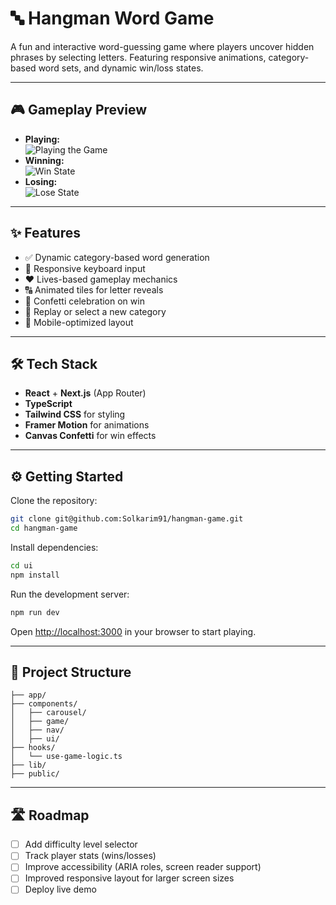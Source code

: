 # 🔤 Hangman Word Game

A fun and interactive word-guessing game where players uncover hidden phrases by selecting letters. Featuring responsive animations, category-based word sets, and dynamic win/loss states.

---

## 🎮 Gameplay Preview

* **Playing:** <br>
![Playing the Game](https://i.ibb.co/Cs0HMTpY/Playing-gif.gif) 
* **Winning:** <br>
![Win State](https://i.ibb.co/pS3ZBxN/Game-won-gif.gif)
* **Losing:** <br>
![Lose State](https://i.ibb.co/hxDPVRxh/Game-lost-gif.gif)

---

## ✨ Features

* ✅ Dynamic category-based word generation
* 🎯 Responsive keyboard input
* ❤️ Lives-based gameplay mechanics
* 🔠 Animated tiles for letter reveals
* 🎉 Confetti celebration on win
* 🔁 Replay or select a new category
* 📱 Mobile-optimized layout

---

## 🛠️ Tech Stack

* **React** + **Next.js** (App Router)
* **TypeScript**
* **Tailwind CSS** for styling
* **Framer Motion** for animations
* **Canvas Confetti** for win effects

---

## ⚙️ Getting Started

Clone the repository:

```bash
git clone git@github.com:Solkarim91/hangman-game.git
cd hangman-game
```

Install dependencies:

```bash
cd ui
npm install
```

Run the development server:

```bash
npm run dev
```

Open [http://localhost:3000](http://localhost:3000) in your browser to start playing.

---

## 📁 Project Structure

```
├── app/
├── components/
│   ├── carousel/
│   ├── game/
│   ├── nav/
│   ├── ui/
├── hooks/
│   └── use-game-logic.ts
├── lib/
├── public/
```

---

## 🛣️ Roadmap

* [ ] Add difficulty level selector
* [ ] Track player stats (wins/losses)
* [ ] Improve accessibility (ARIA roles, screen reader support)
* [ ] Improved responsive layout for larger screen sizes
* [ ] Deploy live demo
